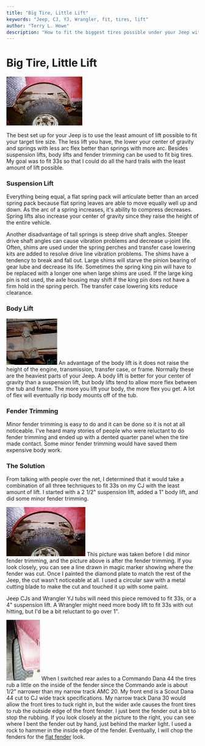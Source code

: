 ```yaml
---
title: "Big Tire, Little Lift"
keywords: "Jeep, CJ, YJ, Wrangler, fit, tires, lift"
author: "Terry L. Howe"
description: "How to fit the biggest tires possible under your Jeep with the least amount of lift"
---
```

# Big Tire, Little Lift

[![After fender trimming](/img/fit33a_.jpg)](/img/fit33a.jpg) 

The best set up for your Jeep is to use the least amount of lift possible to fit your target tire size. The less lift you have, the lower your center of gravity and springs with less arc flex better than springs with more arc. Besides suspension lifts, body lifts and fender trimming can be used to fit big tires. My goal was to fit 33s so that I could do all the hard trails with the least amount of lift possible.

### Suspension Lift

Everything being equal, a flat spring pack will articulate better than an arced spring pack because flat spring leaves are able to move equally well up and down. As the arc of a spring increases, it's ability to compress decreases. Spring lifts also increase your center of gravity since they raise the height of the entire vehicle.

Another disadvantage of tall springs is steep drive shaft angles. Steeper drive shaft angles can cause vibration problems and decrease u-joint life. Often, shims are used under the spring perches and transfer case lowering kits are added to resolve drive line vibration problems. The shims have a tendency to break and fall out. Large shims will starve the pinion bearing of gear lube and decrease its life. Sometimes the spring king pin will have to be replaced with a longer one when large shims are used. If the large king pin is not used, the axle housing may shift if the king pin does not have a firm hold in the spring perch. The transfer case lowering kits reduce clearance.

### Body Lift

![Body Lift](/img/fit33l.jpg) An advantage of the body lift is it does not raise the height of the engine, transmission, transfer case, or frame. Normally these are the heaviest parts of your Jeep. A body lift is better for your center of gravity than a suspension lift, but body lifts tend to allow more flex between the tub and frame. The more you lift your body, the more flex you get. A lot of flex will eventually rip body mounts off of the tub.

### Fender Trimming

Minor fender trimming is easy to do and it can be done so it is not at all noticeable. I've heard many stories of people who were reluctant to do fender trimming and ended up with a dented quarter panel when the tire made contact. Some minor fender trimming would have saved them expensive body work.

### The Solution

From talking with people over the net, I determined that it would take a combination of all three techniques to fit 33s on my CJ with the least amount of lift. I started with a 2 1/2" suspension lift, added a 1" body lift, and did some minor fender trimming.

[![Before fender trimming](/img/fit33b_.jpg)](/img/fit33b.jpg) This picture was taken before I did minor fender trimming, and the picture above is after the fender trimming. If you look closely, you can see a line drawn in magic marker showing where the fender was cut. Once I painted the diamond plate to match the rest of the Jeep, the cut wasn't noticeable at all. I used a circular saw with a metal cutting blade to make the cut and touched it up with some paint.

Jeep CJs and Wrangler YJ tubs will need this piece removed to fit 33s, or a 4" suspension lift. A Wrangler might need more body lift to fit 33s with out hitting, but I'd be a bit reluctant to go over 1".

[![Front fender modified](/img/fit33f_.jpg)](/img/fit33f.jpg) When I switched rear axles to a Commando Dana 44 the tires rub a little on the inside of the fender since the Commando axle is about 1/2" narrower than my narrow track AMC 20. My front end is a Scout Dana 44 cut to CJ wide track specifications. My narrow track Dana 30 would allow the front tires to tuck right in, but the wider axle causes the front tires to rub the outside edge of the front fender. I just bent the fender out a bit to stop the rubbing. If you look closely at the picture to the right, you can see where I bent the fender out by hand, just behind the marker light. I used a rock to hammer in the inside edge of the fender. Eventually, I will chop the fenders for the [ flat fender](/body/ff.md) look.